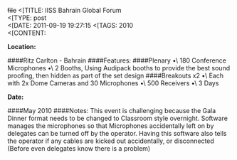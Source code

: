 ~~file~~
<[TITLE: 	IISS Bahrain Global Forum	
<[TYPE: 	post	
<[DATE: 	2011-09-19 19:27:15	
<[TAGS: 	2010	
<[CONTENT: 	

**Location:**

####Ritz Carlton - Bahrain
####Features:
####Plenary
•\	180 Conference Microphones
•\	2 Booths, Using Audipack booths to provide the best
sound proofing, then hidden as part of the set design
####Breakouts x2
•\	Each with 2x Dome Cameras and 30 Microphones
•\	500 Receivers
•\	3 Days

**Date:**

####May 2010
####Notes:
This event is challenging because the Gala Dinner format needs to be changed to Classroom style overnight.
Software manages the microphones so that Microphones accidentally left on by delegates can be turned off by the operator. Having this software also tells the operator if any cables are kicked out accidentally, or disconnected (Before even delegates know there is a problem)

































